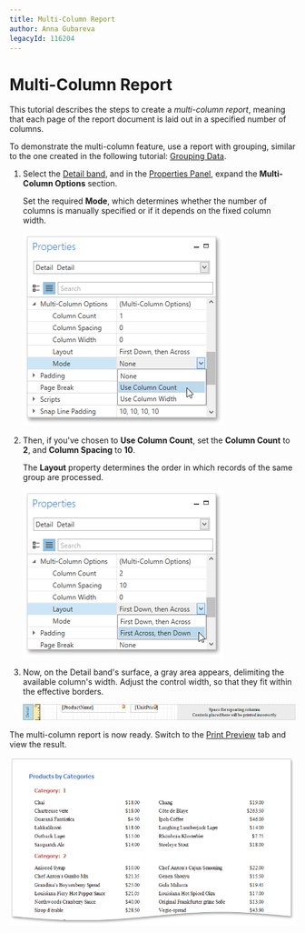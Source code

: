 ```yaml
---
title: Multi-Column Report
author: Anna Gubareva
legacyId: 116204
---
```

# Multi-Column Report
This tutorial describes the steps to create a _multi-column report_, meaning that each page of the report document is laid out in a specified number of columns.

To demonstrate the multi-column feature, use a report with grouping, similar to the one created in the following tutorial: [Grouping Data](../creating-reports/shaping-data/grouping-data.md).
1. Select the [Detail band](../report-elements/report-bands.md), and in the [Properties Panel](../interface-elements/properties-panel.md), expand the **Multi-Column Options** section.
	
	Set the required **Mode**, which determines whether the number of columns is manually specified or if it depends on the fixed column width.
	
	![EUD_WpfReportDersigner_MultiColumn_1](../../../../images/img123506.png)
2. Then, if you've chosen to **Use Column Count**, set the **Column Count** to **2**, and **Column Spacing** to **10**.
	
	The **Layout** property determines the order in which records of the same group are processed.
	
	![EUD_WpfReportDersigner_MultiColumn_2](../../../../images/img123507.png)
3. Now, on the Detail band's surface, a gray area appears, delimiting the available column's width. Adjust the control width, so that they fit within the effective borders.
	
	![EUD_WpfReportDersigner_MultiColumn_3](../../../../images/img123508.png)

The multi-column report is now ready. Switch to the [Print Preview](../document-preview.md) tab and view the result.

![EUD_WpfReportDersigner_MultiColumn_Result](../../../../images/img123509.png)